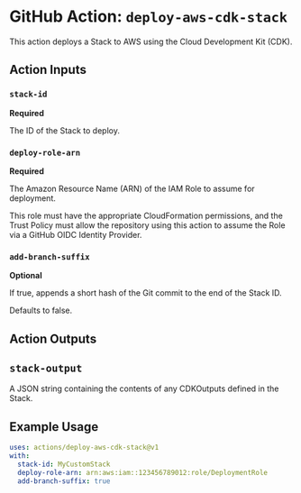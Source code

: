 # GitHub Action: `deploy-aws-cdk-stack`

This action deploys a Stack to AWS using the Cloud Development Kit (CDK).

## Action Inputs

### `stack-id`

**Required** 

The ID of the Stack to deploy.

### `deploy-role-arn`

**Required** 

The Amazon Resource Name (ARN) of the IAM Role to assume for deployment.

This role must have the appropriate CloudFormation permissions, and the Trust Policy must
allow the repository using this action to assume the Role via a GitHub OIDC Identity Provider.

### `add-branch-suffix`

**Optional**

If true, appends a short hash of the Git commit to the end of the Stack ID.

Defaults to false.

## Action Outputs

## `stack-output`

A JSON string containing the contents of any CDKOutputs defined in the Stack.

## Example Usage

```yaml
uses: actions/deploy-aws-cdk-stack@v1
with:
  stack-id: MyCustomStack
  deploy-role-arn: arn:aws:iam::123456789012:role/DeploymentRole
  add-branch-suffix: true
```